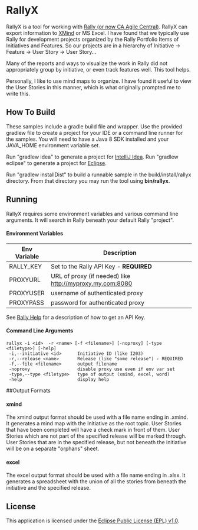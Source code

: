 RallyX
======

RallyX is a tool for working with [Rally (or now CA Agile Central)](https://www.ca.com/us/products/ca-agile-central.html).
RallyX can export information to [XMind](http://www.xmind.net) or MS Excel.
I have found that we typically use Rally for development projects organized
by the Rally Portfolio Items of Initiatives and Features.  So our
projects are in a hierarchy of Initiative -> Feature -> User Story -> User Story...

Many of the reports and ways to visualize the work in Rally did not appropriately
group by initiative, or even track features well.  This tool helps.

Personally, I like to use mind maps to organize. I have found it useful to
view the User Stories in this manner, which is what originally prompted
me to write this.

How To Build
------------
These samples include a gradle build file and wrapper.  Use the provided
gradlew file to create a project for your IDE or a command line runner
for the samples.  You will need to have a Java 8 SDK installed and your
JAVA_HOME environment variable set.

Run "gradlew idea" to generate a project for [IntelliJ Idea](https://www.jetbrains.com/idea/).
Run "gradlew eclipse" to generate a project for [Eclipse](https://eclipse.org/ide/).

Run "gradlew installDist" to build a runnable sample in the build/install/rallyx
directory.  From that directory you may run the tool using **bin/rallyx**.

Running
-------
RallyX requires some environment variables and various command line arguments.
It will search in Rally beneath your default Rally "project".

#### Environment Variables
|Env Variable  | Description    |
|--------------|----------------|
|RALLY_KEY     | Set to the Rally API Key - **REQUIRED**|
|PROXYURL      | URL of proxy (if needed) like http://myproxy.my.com:8080 |
|PROXYUSER     | username of authenticated proxy |
|PROXYPASS     | password for authenticated proxy |

See [Rally Help](https://help.rallydev.com/rally-application-manager)
for a description of how to get an API Key.

#### Command Line Arguments

```
rallyx -i <id>  -r <name> [-f <filename>] [-noproxy] [-type <filetype>] [-help]
 -i,--initiative <id>      Initiative ID (like I203)
 -r,--release <name>       Release (like "some release") - REQUIRED
 -f,--file <filename>      output filename
 -noproxy                  disable proxy use even if env var set
 -type,--type <filetype>   type of output (xmind, excel, word)
 -help                     display help
```


 ##Output Formats


 #### xmind

 The xmind output format should be used with a file name ending in .xmind.
 It generates a mind map with the Initiative as the
 root topic.  User Stories that have been completed will have a check
 mark in front of them.  User Stories which are not part of the specified
 release will be marked through.  User Stories that are in the specified
 release, but not beneath the initiative will be on a separate "orphans"
 sheet.

 #### excel
 The excel output format should be used with a file name ending in
 .xlsx.  It generates a spreadsheet with the union of all the stories
 from beneath the initiative and the specified release.

 License
 -------

This application is licensed under the
 [Eclipse Public License (EPL) v1.0](http://www.eclipse.org/legal/epl-v10.html).

